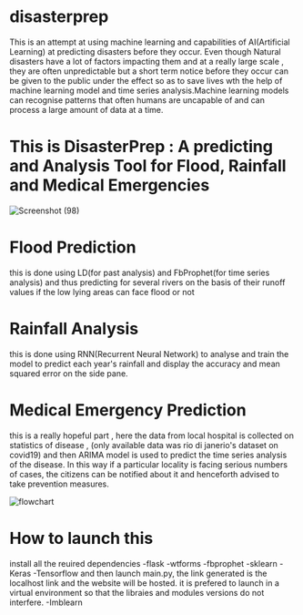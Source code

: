 # disasterprep
This is an attempt at using machine learning and capabilities of AI(Artificial Learning) at predicting disasters before they occur. Even though Natural disasters have a lot of factors impacting them and at a really large scale , they are often unpredictable but a short term notice before they occur can be given to the public under the effect so as to save lives wth the help of machine learning model and time series analysis.Machine learning models can recognise patterns that often humans are uncapable of and can process a large amount of data at a time.

 # This is DisasterPrep : A predicting and Analysis Tool for Flood, Rainfall and Medical Emergencies
 
![Screenshot (98)](https://github.com/anjali-113/disasterprep/assets/127101288/f9fc0d3a-56a0-46f0-b696-d5fca1ffb96f)

 # Flood Prediction
  this is done using LD(for past analysis) and FbProphet(for time series analysis) and thus predicting for several rivers on the basis of their runoff values if the low lying areas can face flood or not 

 # Rainfall Analysis
 this is done using RNN(Recurrent Neural Network) to analyse and train the model to predict each year's rainfall and display the accuracy and mean squared error on the side pane.

 # Medical Emergency Prediction
 this is a really hopeful part , here the data from local hospital is collected on statistics of disease , (only available data was rio di janerio's dataset on covid19) and then ARIMA model is used to predict the time series analysis of the disease. In this way if a particular locality is facing serious numbers of cases, the citizens can be notified about it and henceforth advised to take prevention measures.

![flowchart](https://github.com/anjali-113/disasterprep/assets/127101288/3e74ccc1-ae97-42b1-8485-f19eb6cdc79b)


 # How to launch this
 install all the reuired dependencies 
 -flask
	-wtforms
	-fbprophet
	-sklearn
	-Keras
	-Tensorflow
 and then launch main.py, the link generated is the localhost link and the website will be hosted.
 it is prefered to launch in a virtual environment so that the libraies and modules versions do not interfere.
	-Imblearn
